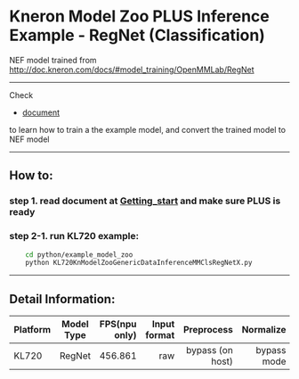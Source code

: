 # Kneron Model Zoo PLUS Inference Example - RegNet  (Classification)

NEF model trained from
http://doc.kneron.com/docs/#model_training/OpenMMLab/RegNet

---

Check  

- [document](../../../model_training/OpenMMLab/RegNet.md )  

to learn how to train a the example model, and convert the trained model to NEF model  

---

## How to:  

### step 1. read document at [Getting_start](../../getting_start.md) and make sure PLUS is ready  

### step 2-1. run KL720 example:  

```bash
    cd python/example_model_zoo
    python KL720KnModelZooGenericDataInferenceMMClsRegNetX.py 
```

---

## Detail Information:  

Platform      |  Model Type  | FPS(npu only)  | Input format |         Preprocess       |  Normalize  |  
--------------|:---------:|----------------:| ------------:| ------------------------:| -----------:|  
KL720         |  RegNet  |     456.861    |    raw    |     bypass (on host)     | bypass mode |  
